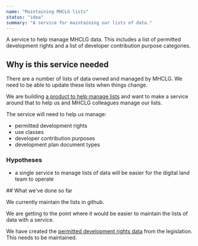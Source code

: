 ```yaml
---
name: "Maintaining MHCLG lists"
status: "idea"
summary: "A service for maintaining our lists of data."
---
```


A service to help manage MHCLG data. This includes a list of permitted development rights and a list of developer contribution purpose categories.

## Why is this service needed

There are a number of lists of data owned and managed by MHCLG. We need to be able to update these lists when things change.

We are building [a product to help manage lists](/product/maintain-a-list-tool) and want to make a service around that to help us and MHCLG colleagues manage our lists.

The service will need to help us manage:

* permitted development rights
* use classes
* developer contribution purposes
* development plan document types

### Hypotheses

* a single service to manage lists of data will be easier for the digital land team to operate

## What we've done so far

We currently maintain the lists in github.

We are getting to the point where it would be easier to maintain the lists of data with a service.

We have created the [permitted development rights data](https://digital-land.github.io/permitted-development-right/) from the legislation. This needs to be maintained.